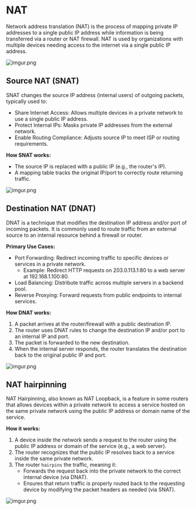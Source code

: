 # NAT

Network address translation (NAT) is the process of mapping private IP addresses to a single public IP address while information is being transferred via a router or NAT firewall. NAT is used by organizations with multiple devices needing access to the internet via a single public IP address.

![imgur.png](https://i.imgur.com/ZFX370e.png)

## Source NAT (SNAT)

SNAT changes the source IP address (internal users) of outgoing packets, typically used to:

- Share Internet Access: Allows multiple devices in a private network to use a single public IP address.
- Protect Internal IPs: Masks private IP addresses from the external network.
- Enable Routing Compliance: Adjusts source IP to meet ISP or routing requirements.

**How SNAT works:**

- The source IP is replaced with a public IP (e.g., the router's IP).
- A mapping table tracks the original IP/port to correctly route returning traffic.

![imgur.png](https://i.imgur.com/AMSsWNC.png)

## Destination NAT (DNAT)

DNAT is a technique that modifies the destination IP address and/or port of incoming packets. It is commonly used to route traffic from an external source to an internal resource behind a firewall or router.

**Primary Use Cases:**

- Port Forwarding: Redirect incoming traffic to specific devices or services in a private network.
    - Example: Redirect HTTP requests on 203.0.113.1:80 to a web server at 192.168.1.100:80.
- Load Balancing: Distribute traffic across multiple servers in a backend pool.
- Reverse Proxying: Forward requests from public endpoints to internal services.

**How DNAT works:**

1. A packet arrives at the router/firewall with a public destination IP.
2. The router uses DNAT rules to change the destination IP and/or port to an internal IP and port.
3. The packet is forwarded to the new destination.
4. When the internal server responds, the router translates the destination back to the original public IP and port.

![imgur.png](https://i.imgur.com/Pmz9lML.png)

## NAT hairpinning

NAT Hairpinning, also known as NAT Loopback, is a feature in some routers that allows devices within a private network to access a service hosted on the same private network using the public IP address or domain name of the service.

**How it works:**

1. A device inside the network sends a request to the router using the public IP address or domain of the service (e.g., a web server).
2. The router recognizes that the public IP resolves back to a service inside the same private network.
3. The router `hairpins` the traffic, meaning it:
    - Forwards the request back into the private network to the correct internal device (via DNAT).
    - Ensures that return traffic is properly routed back to the requesting device by modifying the packet headers as needed (via SNAT).

![imgur.png](https://i.imgur.com/HdVIfKS.png)
